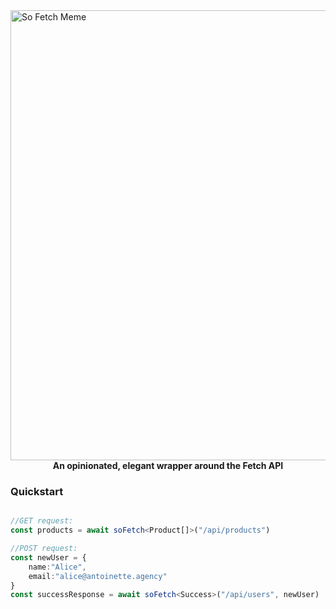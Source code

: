<img width="1280" height="720" alt="So Fetch Meme" src="https://github.com/user-attachments/assets/5a1968a0-d72a-42a3-8fb3-8a1de9b467c1" />
<div style="text-align: center; font-weight: bold">
An opinionated, elegant wrapper around the Fetch API
</div>

### Quickstart

```typescript

//GET request:
const products = await soFetch<Product[]>("/api/products")

//POST request:
const newUser = {
    name:"Alice", 
    email:"alice@antoinette.agency"
}
const successResponse = await soFetch<Success>("/api/users", newUser)

```
